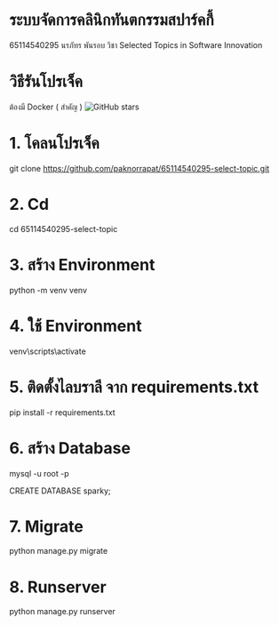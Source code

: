 # ระบบจัดการคลินิกทันตกรรมสปาร์คกี้ 

65114540295 นรภัทร พันรอบ
วิชา Selected Topics in Software Innovation

# วิธีรันโปรเจ็ค
ต้องมี Docker ( สำคัญ )
![GitHub stars](https://img.shields.io/github/stars/username/repo)
# 1. โคลนโปรเจ็ค
git clone https://github.com/paknorrapat/65114540295-select-topic.git
# 2. Cd
cd 65114540295-select-topic
# 3. สร้าง Environment
python -m venv venv
# 4. ใช้ Environment
venv\scripts\activate
# 5. ติดตั้งไลบราลี จาก requirements.txt
pip install -r requirements.txt
# 6. สร้าง Database
mysql -u root -p

CREATE DATABASE sparky;

# 7. Migrate
python manage.py migrate

# 8. Runserver
python manage.py runserver

